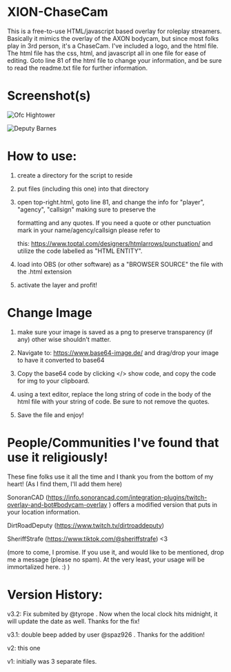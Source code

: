 # XION-ChaseCam
This is a free-to-use HTML/javascript based overlay for roleplay streamers.  Basically it mimics the overlay of the AXON bodycam, but since most folks play in 3rd person, it's a ChaseCam.  I've included a logo, and the html file.  The html file has the css, html, and javascript all in one file for ease of editing.  Goto line 81 of the html file to change your information, and be sure to read the readme.txt file for further information.

# Screenshot(s)

![Ofc Hightower](https://i.imgur.com/Bzzyxpw.png)

![Deputy Barnes](https://i.imgur.com/WyYo6jt.png)



# How to use:

1) create a directory for the script to reside

2) put files (including this one) into that directory

3) open top-right.html, goto line 81, and change the info for "player", "agency", "callsign" making sure to preserve the

   formatting and any quotes.  If you need a quote or other punctuation mark in your name/agency/callsign please refer to

   this: https://www.toptal.com/designers/htmlarrows/punctuation/   and utilize the code labelled as "HTML ENTITY".

4) load into OBS (or other software) as a "BROWSER SOURCE" the file with the .html extension

5) activate the layer and profit!

# Change Image

1) make sure your image is saved as a png to preserve transparency (if any) other wise shouldn't matter.

2) Navigate to: https://www.base64-image.de/  and drag/drop your image to have it converted to base64

3) Copy the base64 code by clicking </> show code, and copy the code for img to your clipboard.

4) using a text editor, replace the long string of code in the body of the html file with your string of code.  Be sure to
   not remove the quotes.
   
5) Save the file and enjoy!

# People/Communities I've found that use it religiously!

These fine folks use it all the time and I thank you from the bottom of my heart!
(As I find them, I'll add them here)

SonoranCAD (https://info.sonorancad.com/integration-plugins/twitch-overlay-and-bot#bodycam-overlay ) offers a modified version that puts in your location information.

DirtRoadDeputy (https://www.twitch.tv/dirtroaddeputy)

SheriffStrafe (https://www.tiktok.com/@sheriffstrafe) <3

(more to come, I promise.  If you use it, and would like to be mentioned, drop me a message (please no spam). At the very least, your usage will be immortalized here. :) )

# Version History:
v3.2: Fix submited by @tyrope . Now when the local clock hits midnight, it will update the date as well.  Thanks for the fix!

v3.1: double beep added by user @spaz926 .  Thanks for the addition!

v2: this one

v1: initially was 3 separate files.
